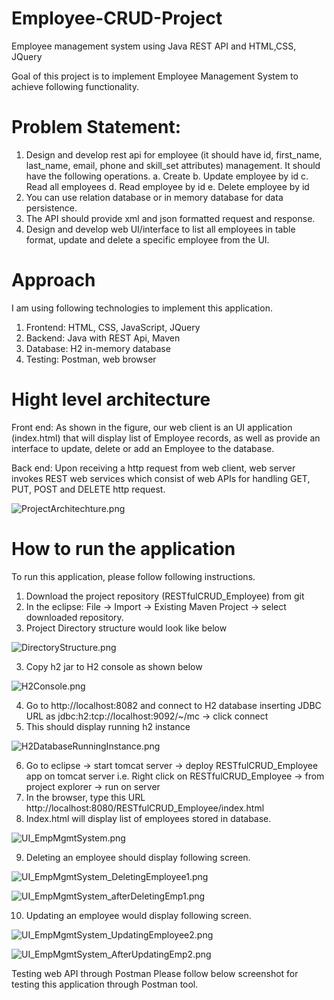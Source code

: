 # Employee-CRUD-Project
Employee management system using Java REST API and HTML,CSS, JQuery

Goal of this project is to implement Employee Management System to achieve following functionality.

# Problem Statement:
1.	Design and develop rest api for employee (it should have id, first_name, last_name, email, phone and skill_set attributes) management. It should have the following operations.
a.	Create
b.	Update employee by id
c.	Read all employees
d.	Read employee by id
e.	Delete employee by id
 
2.	You can use relation database or in memory database for data persistence. 
3.	The API should provide xml and json formatted request and response.
4.	Design and develop web UI/interface to list all employees in table format, update and delete a specific employee from the UI.

# Approach
I am using following technologies to implement this application.
1.	Frontend:  HTML, CSS, JavaScript, JQuery
2.	Backend: Java with REST Api, Maven
3.	Database: H2 in-memory database
4.	Testing: Postman, web browser 

# Hight level architecture
Front end: As shown in the figure, our web client is an UI application (index.html) that will display list of Employee records, as well as provide an interface to update, delete or add an Employee to the database.

Back end: Upon receiving a http request from web client, web server invokes REST web services which consist of web APIs for handling GET, PUT, POST and DELETE http request.

![ProjectArchitechture.png](https://github.com/poonamphate/Employee-CRUD-Project/blob/master/Images/ProjectArchitechture.png)

# How to run the application

To run this application, please follow following instructions.

1.	Download the project repository (RESTfulCRUD_Employee) from git
2.	In the eclipse: File -> Import -> Existing Maven Project -> select downloaded repository. 
3.  Project Directory structure would look like below 

![DirectoryStructure.png](https://github.com/poonamphate/Employee-CRUD-Project/blob/master/DirectoryStructure.png)

3.	Copy h2 jar to H2 console as shown below 

![H2Console.png](https://github.com/poonamphate/Employee-CRUD-Project/blob/master/Images/H2Console.png)

4.	Go to http://localhost:8082 and connect to H2 database inserting JDBC URL as jdbc:h2:tcp://localhost:9092/~/mc -> click connect
5.	This should display running h2 instance

![H2DatabaseRunningInstance.png](https://github.com/poonamphate/Employee-CRUD-Project/blob/master/Images/H2DatabaseRunningInstance.png)

6.	Go to eclipse -> start tomcat server -> deploy RESTfulCRUD_Employee app on tomcat server i.e. Right click on RESTfulCRUD_Employee -> from project explorer -> run on server
7.	In the browser, type this URL  http://localhost:8080/RESTfulCRUD_Employee/index.html
8.	Index.html will display list of employees stored in database. 

![UI_EmpMgmtSystem.png](https://github.com/poonamphate/Employee-CRUD-Project/blob/master/Images/UI_EmpMgmtSystem.png)

9.	Deleting an employee should display following screen.

![UI_EmpMgmtSystem_DeletingEmployee1.png](https://github.com/poonamphate/Employee-CRUD-Project/blob/master/Images/UI_EmpMgmtSystem_DeletingEmployee1.png)

![UI_EmpMgmtSystem_afterDeletingEmp1.png](https://github.com/poonamphate/Employee-CRUD-Project/blob/master/Images/UI_EmpMgmtSystem_afterDeletingEmp1.png)

10.	Updating an employee would display following screen.

![UI_EmpMgmtSystem_UpdatingEmployee2.png](https://github.com/poonamphate/Employee-CRUD-Project/blob/master/Images/UI_EmpMgmtSystem_UpdatingEmployee2.png)

![UI_EmpMgmtSystem_AfterUpdatingEmp2.png](https://github.com/poonamphate/Employee-CRUD-Project/blob/master/Images/UI_EmpMgmtSystem_AfterUpdatingEmp2.png)

Testing web API through Postman
Please follow below screenshot for testing this application through Postman tool.





